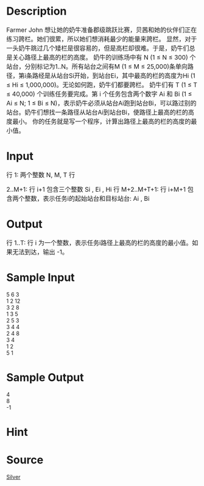 
# Description

<div class="content"><p><span style="font-size: medium">Farmer John 想让她的奶牛准备郡级跳跃比赛，贝茜和她的伙伴们正在练习跨栏。她们很累，所以她们想消耗最少的能量来跨栏。 显然，对于一头奶牛跳过几个矮栏是很容易的，但是高栏却很难。于是，奶牛们总是关心路径上最高的栏的高度。 奶牛的训练场中有 N (1 ≤ N ≤ 300) 个站台，分别标记为1..N。所有站台之间有M (1 ≤ M ≤ 25,000)条单向路径，第i条路经是从站台Si开始，到站台Ei，其中最高的栏的高度为Hi (1 ≤ Hi ≤ 1,000,000)。无论如何跑，奶牛们都要跨栏。 奶牛们有 T (1 ≤ T ≤ 40,000) 个训练任务要完成。第 i 个任务包含两个数字 Ai 和 Bi (1 ≤ Ai ≤ N; 1 ≤ Bi ≤ N)，表示奶牛必须从站台Ai跑到站台Bi，可以路过别的站台。奶牛们想找一条路径从站台Ai到站台Bi，使路径上最高的栏的高度最小。 你的任务就是写一个程序，计算出路径上最高的栏的高度的最小值。 </span></p></div>

# Input

<div class="content"><p><span style="font-size: medium">行 1: 两个整数 N, M, T 行 </span></p>
<p><span style="font-size: medium">2..M+1: 行 i+1 包含三个整数 Si , Ei , Hi 行 M+2..M+T+1: 行 i+M+1 包含两个整数，表示任务i的起始站台和目标站台: Ai , Bi</span></p></div>

# Output

<div class="content"><p><span style="font-size: medium">行 1..T: 行 i 为一个整数，表示任务i路径上最高的栏的高度的最小值。如果无法到达，输出 -1。 </span></p></div>

# Sample Input

<div class="content"><span class="sampledata">5 6 3<br/>
1 2 12<br/>
3 2 8<br/>
1 3 5<br/>
2 5 3<br/>
3 4 4<br/>
2 4 8<br/>
3 4<br/>
1 2<br/>
5 1<br/>
</span></div>

# Sample Output

<div class="content"><span class="sampledata">4<br/>
8<br/>
-1<br/>
</span></div>

# Hint

<div class="content"><p></p></div>

# Source

<div class="content"><p><a href="problemset.php?search=Silver">Silver</a></p></div>

